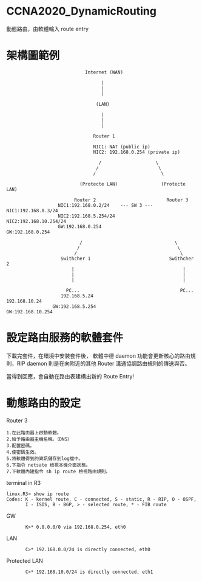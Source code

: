 # CCNA2020_DynamicRouting
動態路由，由軟體輸入 route entry


# 架構圖範例


                                 Internet (WAN)
                                 
                                       |
                                       |
                                       |
                                       
                                     (LAN)
                                     
                                       |
                                       |
                                       |
                                     
                                    Router 1
                                    
                                    NIC1: NAT (public ip)
                                    NIC2: 192.168.0.254 (private ip)
                                    
                                      /                    \
                                     /                      \
                                    /                        \
                                    
                               (Protecte LAN)                (Protecte LAN)
                        
                             Router 2                          Router 3
                       NIC1:192.168.0.2/24    --- SW 3 ---   NIC1:192.168.0.3/24
                       NIC2:192.168.5.254/24                 NIC2:192.168.10.254/24 
                       GW:192.168.0.254                      GW:192.168.0.254
                        
                               /                                  \
                              /                                    \
                             /                                      \
                        Swithcher 1                             Swithcher 2
                            |                                        |
                            |                                        |
                            |                                        |

                          PC...                                     PC...
                        192.168.5.24                              192.168.10.24
                     GW:192.168.5.254                           GW:192.168.10.254 
                     
# 設定路由服務的軟體套件

下載完套件，在環境中安裝套件後，
軟體中德 daemon 功能會更新核心的路由規則，RIP daemon 則是在向附近的其他 Router 溝通協調路由規則的傳送與否。

當得到回應，會自動在路由表建構出新的 Route Entry!

# 動態路由的設定

Router 3

    1.在此路由器上啟動軟體。
    2.給予路由器主機名稱。（DNS）
    3.配置密碼。
    4.使密碼生效。
    5.將軟體得到的資訊儲存到log檔中。
    6.下指令 netsate 檢視本機介面狀態。
    7.下軟體內建指令 sh ip route 檢視路由規則。
    
terminal in R3

    linux.R3> show ip route
    Codes: K - kernel route, C - connected, S - static, R - RIP, O - OSPF,
           I - ISIS, B - BGP, > - selected route, * - FIB route
           
GW

           K>* 0.0.0.0/0 via 192.168.0.254, eth0  
           
LAN

           C>* 192.168.0.0/24 is directly connected, eth0
    
    
Protected LAN

           C>* 192.168.10.0/24 is directly connected, eth1
   



